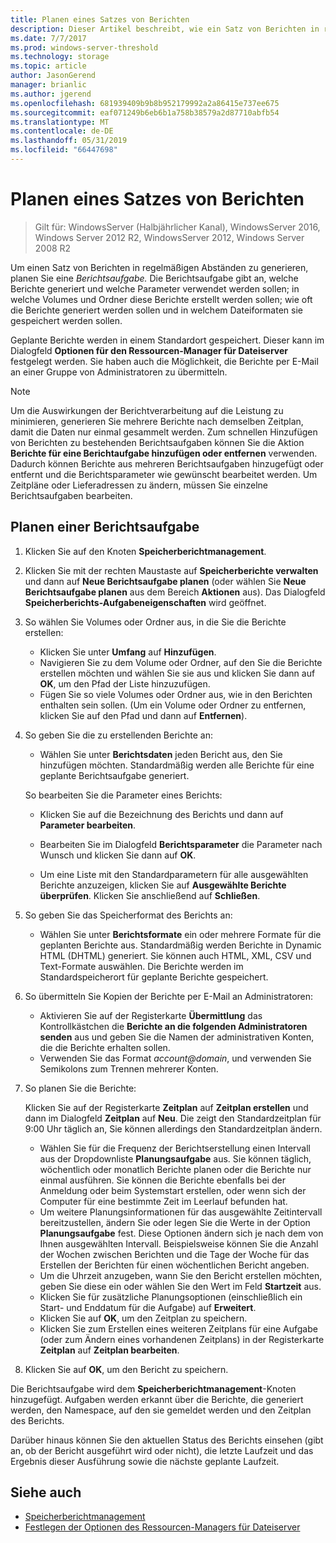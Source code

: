 ```yaml
---
title: Planen eines Satzes von Berichten
description: Dieser Artikel beschreibt, wie ein Satz von Berichten in regelmäßigen Abständen generiert wird
ms.date: 7/7/2017
ms.prod: windows-server-threshold
ms.technology: storage
ms.topic: article
author: JasonGerend
manager: brianlic
ms.author: jgerend
ms.openlocfilehash: 681939409b9b8b952179992a2a86415e737ee675
ms.sourcegitcommit: eaf071249b6eb6b1a758b38579a2d87710abfb54
ms.translationtype: MT
ms.contentlocale: de-DE
ms.lasthandoff: 05/31/2019
ms.locfileid: "66447698"
---
```

# <a name="schedule-a-set-of-reports"></a>Planen eines Satzes von Berichten

> Gilt für: WindowsServer (Halbjährlicher Kanal), WindowsServer 2016, Windows Server 2012 R2, WindowsServer 2012, Windows Server 2008 R2

Um einen Satz von Berichten in regelmäßigen Abständen zu generieren, planen Sie eine *Berichtsaufgabe.* Die Berichtsaufgabe gibt an, welche Berichte generiert und welche Parameter verwendet werden sollen; in welche Volumes und Ordner diese Berichte erstellt werden sollen; wie oft die Berichte generiert werden sollen und in welchem Dateiformaten sie gespeichert werden sollen.

Geplante Berichte werden in einem Standardort gespeichert. Dieser kann im Dialogfeld **Optionen für den Ressourcen-Manager für Dateiserver** festgelegt werden. Sie haben auch die Möglichkeit, die Berichte per E-Mail an einer Gruppe von Administratoren zu übermitteln.

> [!Note]
> Um die Auswirkungen der Berichtverarbeitung auf die Leistung zu minimieren, generieren Sie mehrere Berichte nach demselben Zeitplan, damit die Daten nur einmal gesammelt werden. Zum schnellen Hinzufügen von Berichten zu bestehenden Berichtsaufgaben können Sie die Aktion **Berichte für eine Berichtaufgabe hinzufügen oder entfernen** verwenden. Dadurch können Berichte aus mehreren Berichtsaufgaben hinzugefügt oder entfernt und die Berichtsparameter wie gewünscht bearbeitet werden. Um Zeitpläne oder Lieferadressen zu ändern, müssen Sie einzelne Berichtsaufgaben bearbeiten.

## <a name="to-schedule-a-report-task"></a>Planen einer Berichtsaufgabe

1. Klicken Sie auf den Knoten **Speicherberichtmanagement**.

2. Klicken Sie mit der rechten Maustaste auf **Speicherberichte verwalten** und dann auf **Neue Berichtsaufgabe planen** (oder wählen Sie **Neue Berichtsaufgabe planen** aus dem Bereich **Aktionen** aus). Das Dialogfeld **Speicherberichts-Aufgabeneigenschaften** wird geöffnet.

3. So wählen Sie Volumes oder Ordner aus, in die Sie die Berichte erstellen:

   -   Klicken Sie unter **Umfang** auf **Hinzufügen**.
   -   Navigieren Sie zu dem Volume oder Ordner, auf den Sie die Berichte erstellen möchten und wählen Sie sie aus und klicken Sie dann auf **OK**, um den Pfad der Liste hinzuzufügen.
   -   Fügen Sie so viele Volumes oder Ordner aus, wie in den Berichten enthalten sein sollen. (Um ein Volume oder Ordner zu entfernen, klicken Sie auf den Pfad und dann auf **Entfernen**).

4. So geben Sie die zu erstellenden Berichte an:

   -  Wählen Sie unter **Berichtsdaten** jeden Bericht aus, den Sie hinzufügen möchten. Standardmäßig werden alle Berichte für eine geplante Berichtsaufgabe generiert.

   So bearbeiten Sie die Parameter eines Berichts:

   -   Klicken Sie auf die Bezeichnung des Berichts und dann auf **Parameter bearbeiten**.
   -   Bearbeiten Sie im Dialogfeld **Berichtsparameter** die Parameter nach Wunsch und klicken Sie dann auf **OK**.

   -   Um eine Liste mit den Standardparametern für alle ausgewählten Berichte anzuzeigen, klicken Sie auf **Ausgewählte Berichte überprüfen**. Klicken Sie anschließend auf **Schließen**.

5. So geben Sie das Speicherformat des Berichts an:

   -  Wählen Sie unter **Berichtsformate** ein oder mehrere Formate für die geplanten Berichte aus. Standardmäßig werden Berichte in Dynamic HTML (DHTML) generiert. Sie können auch HTML, XML, CSV und Text-Formate auswählen. Die Berichte werden im Standardspeicherort für geplante Berichte gespeichert.

6. So übermitteln Sie Kopien der Berichte per E-Mail an Administratoren:

   - Aktivieren Sie auf der Registerkarte **Übermittlung** das Kontrollkästchen die **Berichte an die folgenden Administratoren senden** aus und geben Sie die Namen der administrativen Konten, die die Berichte erhalten sollen. 
   - Verwenden Sie das Format <em>account@domain</em>, und verwenden Sie Semikolons zum Trennen mehrerer Konten.

7. So planen Sie die Berichte:

   Klicken Sie auf der Registerkarte **Zeitplan** auf **Zeitplan erstellen** und dann im Dialogfeld **Zeitplan** auf **Neu**. Die zeigt den Standardzeitplan für 9:00 Uhr täglich an, Sie können allerdings den Standardzeitplan ändern.

   -   Wählen Sie für die Frequenz der Berichtserstellung einen Intervall aus der Dropdownliste **Planungsaufgabe** aus.
       Sie können täglich, wöchentlich oder monatlich Berichte planen oder die Berichte nur einmal ausführen. Sie können die Berichte ebenfalls bei der Anmeldung oder beim Systemstart erstellen, oder wenn sich der Computer für eine bestimmte Zeit im Leerlauf befunden hat.
   -   Um weitere Planungsinformationen für das ausgewählte Zeitintervall bereitzustellen, ändern Sie oder legen Sie die Werte in der Option **Planungsaufgabe** fest.
       Diese Optionen ändern sich je nach dem von Ihnen ausgewählten Intervall. Beispielsweise können Sie die Anzahl der Wochen zwischen Berichten und die Tage der Woche für das Erstellen der Berichten für einen wöchentlichen Bericht angeben.
   -   Um die Uhrzeit anzugeben, wann Sie den Bericht erstellen möchten, geben Sie diese ein oder wählen Sie den Wert im Feld **Startzeit** aus.
   -   Klicken Sie für zusätzliche Planungsoptionen (einschließlich ein Start- und Enddatum für die Aufgabe) auf **Erweitert**.
   -   Klicken Sie auf **OK**, um den Zeitplan zu speichern.
   -  Klicken Sie zum Erstellen eines weiteren Zeitplans für eine Aufgabe (oder zum Ändern eines vorhandenen Zeitplans) in der Registerkarte **Zeitplan** auf **Zeitplan bearbeiten**.

8. Klicken Sie auf **OK**, um den Bericht zu speichern.

Die Berichtsaufgabe wird dem **Speicherberichtmanagement**-Knoten hinzugefügt. Aufgaben werden erkannt über die Berichte, die generiert werden, den Namespace, auf den sie gemeldet werden und den Zeitplan des Berichts.

Darüber hinaus können Sie den aktuellen Status des Berichts einsehen (gibt an, ob der Bericht ausgeführt wird oder nicht), die letzte Laufzeit und das Ergebnis dieser Ausführung sowie die nächste geplante Laufzeit.

## <a name="see-also"></a>Siehe auch

-   [Speicherberichtmanagement](storage-reports-management.md)
-   [Festlegen der Optionen des Ressourcen-Managers für Dateiserver](setting-file-server-resource-manager-options.md)


